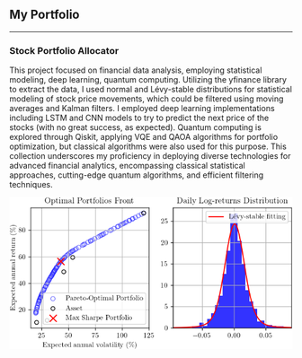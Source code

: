 ## My Portfolio

---

### Stock Portfolio Allocator 
<!--(/sample_page)(/pdf/sample_presentation.pdf)(http://example.com/) -->

This project focused on financial data analysis, employing statistical modeling, deep learning, quantum computing. Utilizing the yfinance library to extract the data, I used normal and Lévy-stable distributions for statistical modeling of stock price movements, which could be filtered using moving averages and Kalman filters. I employed deep learning implementations including LSTM and CNN models to try to predict the next price of the stocks (with no great success, as expected). Quantum computing is explored through Qiskit, applying VQE and QAOA algorithms for portfolio optimization, but classical algorithms were also used for this purpose. This collection underscores my proficiency in deploying diverse technologies for advanced financial analytics, encompassing classical statistical approaches, cutting-edge quantum algorithms, and efficient filtering techniques.


<img src="images/stocks_img.png?raw=true"/>






<!--
#---
#<p style="font-size:11px">Page template forked from <a href="https://github.com/evanca/quick-portfolio">evanca</a></p>
-->
